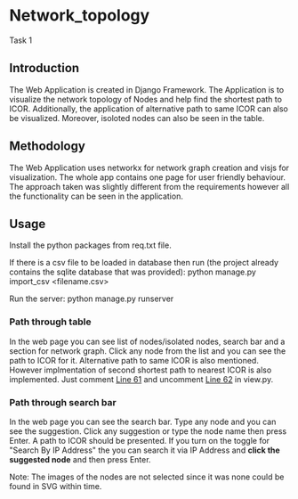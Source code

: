 # Network_topology
Task 1

## Introduction
The Web Application is created in Django Framework. The Application is to visualize the network topology of Nodes and help find the shortest path to ICOR. Additionally, the application of alternative path to same ICOR can also be visualized. Moreover, isoloted nodes can also be seen in the table.

## Methodology
The Web Application uses networkx for network graph creation and visjs for visualization. The whole app contains one page for user friendly behaviour. The approach taken was slightly different from the requirements however all the functionality can be seen in the application.

## Usage
Install the python packages from req.txt file. 

If there is a csv file to be loaded in database then run (the project already contains the sqlite database that was provided):
    python manage.py import_csv <filename.csv>

Run the server:
    python manage.py runserver

### Path through table
In the web page you can see list of nodes/isolated nodes, search bar and a section for network graph. 
Click any node from the list and you can see the path to ICOR for it. Alternative path to same ICOR is also mentioned.
However implmentation of second shortest path to nearest ICOR is also implemented. Just comment [Line 61](https://github.com/DaBaap/Network_topology/blob/1f0838d00f5ca5f229ff9cb7f5bde9f50eb8fba6/network_topology/topology/views.py#L61) and uncomment [Line 62](https://github.com/DaBaap/Network_topology/blob/1f0838d00f5ca5f229ff9cb7f5bde9f50eb8fba6/network_topology/topology/views.py#L62) in view.py.

### Path through search bar
In the web page you can see the search bar. Type any node and you can see the suggestion. Click any suggestion or type the node name then press Enter. A path to ICOR should be presented.
If you turn on the toggle for "Search By IP Address" the you can search it via IP Address and **click the suggested node** and then press Enter. 

Note: The images of the nodes are not selected since it was none could be found in SVG within time. 
